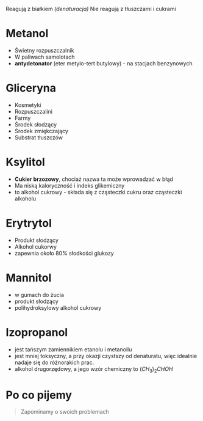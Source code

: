 Reagują z białkiem *(denaturacja)*
Nie reagują z tłuszczami i cukrami
# Metanol

- Świetny rozpuszczalnik
- W paliwach  samolotach
- **antydetonator** (eter metylo-tert butylowy) - na stacjach benzynowych

# Gliceryna

- Kosmetyki
- Rozpuszczalini
- Farmy
- Środek słodzący
- Środek zmiękczający
- Substrat tłuszczów

# Ksylitol

- **Cukier brzozowy**, chociaż nazwa ta może wprowadzać w błąd
- Ma niską kaloryczność i indeks glikemiczny
- to alkohol cukrowy - składa się z cząsteczki cukru oraz cząsteczki alkoholu

# Erytrytol

- Produkt słodzący
- Alkohol cukorwy
- zapewnia około 80% słodkości glukozy

# Mannitol
- w gumach do żucia
- produkt słodzący
- polihydroksylowy alkohol cukrowy


# Izopropanol

- jest tańszym zamiennikiem etanolu i metanoilu
- jest mniej toksyczny, a przy okazji czystszy od denaturatu, więc idealnie nadaje się do różnorakich prac.
- alkohol drugorzędowy, a jego wzór chemiczny to $(CH_3)_2 CHOH$

# Po co pijemy
> Zapominamy o swoich problemach